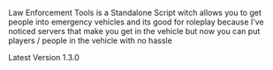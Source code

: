 Law Enforcement Tools is a Standalone Script witch allows you to get people into emergency vehicles and its good for roleplay because I’ve noticed servers that make you get in the vehicle but now you can put players / people in the vehicle with no hassle

Latest Version 1.3.0


